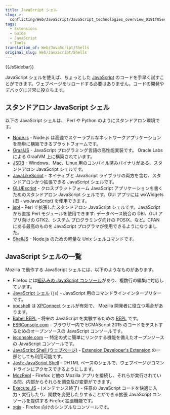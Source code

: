 ```yaml
---
title: JavaScript シェル
slug: >-
  conflicting/Web/JavaScript/JavaScript_technologies_overview_0191f05ec18a4ee4d771b548feb0701d
tags:
  - Extensions
  - Guide
  - JavaScript
  - Tools
translation_of: Web/JavaScript/Shells
original_slug: Web/JavaScript/Shells
---
```

{{JsSidebar}}

JavaScript シェルを使えば、ちょっとした [JavaScript](/ja/docs/Web/JavaScript) のコードを手早く試すことができます。ウェブページをリロードする必要はありません。コードの開発やデバッグに非常に役立ちます。

## スタンドアロン JavaScript シェル

以下の JavaScript シェルは、 Perl や Python のようにスタンドアロン環境です。

- [Node.js](http://nodejs.org/) - Node.js は高速でスケーラブルなネットワークアプリケーションを簡単に構築できるプラットフォームです。
- [GraalJS](https://www.graalvm.org/) - JavaScript プログラミング言語の高性能実装です。 Oracle Labs による GraalVM 上に構築されています。
- [JSDB](http://www.jsdb.org/) - Windows、Mac、Linux 用のコンパイル済みバイナリがある、スタンドアロン JavaScript シェルです。
- [JavaLikeScript](http://javalikescript.free.fr/) - ネイティブと JavaScript ライブラリの両方を含む、スタンドアロンかつ拡張できる JavaScript シェルです。
- [GLUEscript](http://gluescript.sourceforge.net/) - クロスプラットフォーム JavaScript アプリケーションを書くためのスタンドアロン JavaScript シェルです。GUI アプリには wxWidgets (旧・wxJavaScript) を使用できます。
- [jspl](http://jspl.msg.mx/) - Perl で拡張したスタンドアロン JavaScript シェルです。JavaScript から直接 Perl モジュールを使用できます: データベース統合の DBI、GUI アプリ向けの GTK2、システム プログラミング向けの POSIX、など。CPAN にある最高のものを JavaScript プログラマが使用できるようになりました。
- [ShellJS](http://shelljs.org) - Node.js のための軽量な Unix シェルコマンドです。

## JavaScript シェルの一覧

Mozilla で動作する JavaScript シェルには、以下のようなものがあります。

- Firefox には[組込みの JavaScript コンソール](/ja/docs/Tools/Web_Console/The_command_line_interpreter)があり、複数行の編集に対応しています。
- [JavaScript シェル](/ja/docs/Mozilla/Projects/SpiderMonkey/Introduction_to_the_JavaScript_shell) (`js`) - JavaScript 用のコマンドラインインタープリターです。
- [xpcshell](/ja/docs/Mozilla/XPConnect/xpcshell) は [XPConnect](/ja/docs/Mozilla/Tech/XPCOM/Language_bindings/XPConnect) シェルが有効で、 Mozilla 開発者に役立つ場合があります。
- [Babel REPL](http://babeljs.io/repl) - 将来の JavaScript を実験するための [REPL](https://en.wikipedia.org/wiki/REPL) です。
- [ES6Console.com](http://es6console.com) - ブラウザー内で ECMAScript 2015 のコードをテストするためのオープンソースの JavaScript コンソールです。
- [jsconsole.com](http://jsconsole.com/) -- 特定の式に簡単にリンクする機能を備えたオープンソースの JavaScript コンソールです。
- [JavaScript Shell (ウェブページ)](http://www.squarefree.com/shell/) - [Extension Developer's Extension](https://addons.mozilla.org/en-US/firefox/addon/7434) の一部としても利用可能です。
- [Jash: JavaScript Shell](http://billyreisinger.com/jash/) - DHTML ベースのシェルで、ウェブページがコマンドラインにアクセスできるようにします。
- [MozRepl](http://hyperstruct.net/projects/mozrepl) - Firefox と他の Mozilla アプリを接続し、それらが実行されている間、内部からそれらを調査及び変更ができます。
- [Execute JS](https://addons.mozilla.org/en-US/firefox/addon/execute-js/) - (メンテナンス終了) - 任意の JavaScript コードを快適に入力・実行したり、関数を変更したりすることができる拡張 JavaScript コンソールを提供する Firefox 拡張機能です。
- [xqjs](https://addons.mozilla.org/addon/159546) - Firefox 向けのシンプルなコンソールです。
